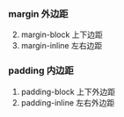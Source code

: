 ### margin 外边距
2. margin-block 上下边距
3. margin-inline 左右边距

### padding 内边距
1. padding-block 上下外边距
2. padding-inline 左右外边距